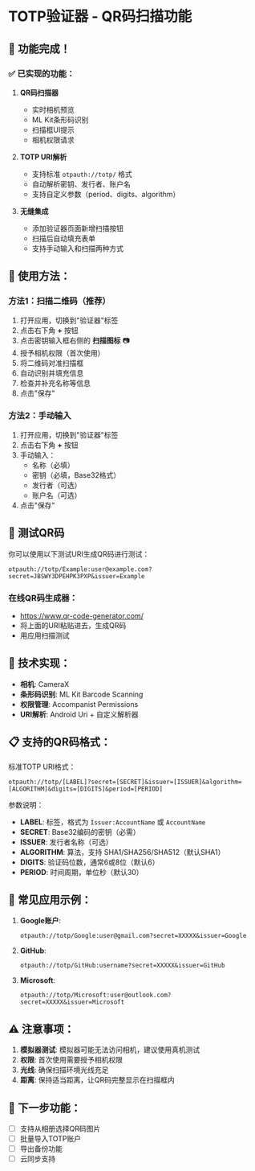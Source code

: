 # TOTP验证器 - QR码扫描功能

## 🎉 功能完成！

### ✅ 已实现的功能：

1. **QR码扫描器**
   - 实时相机预览
   - ML Kit条形码识别
   - 扫描框UI提示
   - 相机权限请求

2. **TOTP URI解析**
   - 支持标准 `otpauth://totp/` 格式
   - 自动解析密钥、发行者、账户名
   - 支持自定义参数（period、digits、algorithm）

3. **无缝集成**
   - 添加验证器页面新增扫描按钮
   - 扫描后自动填充表单
   - 支持手动输入和扫描两种方式

## 📱 使用方法：

### 方法1：扫描二维码（推荐）

1. 打开应用，切换到"验证器"标签
2. 点击右下角 **+** 按钮
3. 点击密钥输入框右侧的 **扫描图标** 📷
4. 授予相机权限（首次使用）
5. 将二维码对准扫描框
6. 自动识别并填充信息
7. 检查并补充名称等信息
8. 点击"保存"

### 方法2：手动输入

1. 打开应用，切换到"验证器"标签
2. 点击右下角 **+** 按钮
3. 手动输入：
   - 名称（必填）
   - 密钥（必填，Base32格式）
   - 发行者（可选）
   - 账户名（可选）
4. 点击"保存"

## 🧪 测试QR码

你可以使用以下测试URI生成QR码进行测试：

```
otpauth://totp/Example:user@example.com?secret=JBSWY3DPEHPK3PXP&issuer=Example
```

### 在线QR码生成器：
- https://www.qr-code-generator.com/
- 将上面的URI粘贴进去，生成QR码
- 用应用扫描测试

## 🔧 技术实现：

- **相机**: CameraX
- **条形码识别**: ML Kit Barcode Scanning
- **权限管理**: Accompanist Permissions
- **URI解析**: Android Uri + 自定义解析器

## 📋 支持的QR码格式：

标准TOTP URI格式：
```
otpauth://totp/[LABEL]?secret=[SECRET]&issuer=[ISSUER]&algorithm=[ALGORITHM]&digits=[DIGITS]&period=[PERIOD]
```

参数说明：
- **LABEL**: 标签，格式为 `Issuer:AccountName` 或 `AccountName`
- **SECRET**: Base32编码的密钥（必需）
- **ISSUER**: 发行者名称（可选）
- **ALGORITHM**: 算法，支持 SHA1/SHA256/SHA512（默认SHA1）
- **DIGITS**: 验证码位数，通常6或8位（默认6）
- **PERIOD**: 时间周期，单位秒（默认30）

## 🎯 常见应用示例：

1. **Google账户**:
   ```
   otpauth://totp/Google:user@gmail.com?secret=XXXXX&issuer=Google
   ```

2. **GitHub**:
   ```
   otpauth://totp/GitHub:username?secret=XXXXX&issuer=GitHub
   ```

3. **Microsoft**:
   ```
   otpauth://totp/Microsoft:user@outlook.com?secret=XXXXX&issuer=Microsoft
   ```

## ⚠️ 注意事项：

1. **模拟器测试**: 模拟器可能无法访问相机，建议使用真机测试
2. **权限**: 首次使用需要授予相机权限
3. **光线**: 确保扫描环境光线充足
4. **距离**: 保持适当距离，让QR码完整显示在扫描框内

## 🚀 下一步功能：

- [ ] 支持从相册选择QR码图片
- [ ] 批量导入TOTP账户
- [ ] 导出备份功能
- [ ] 云同步支持
